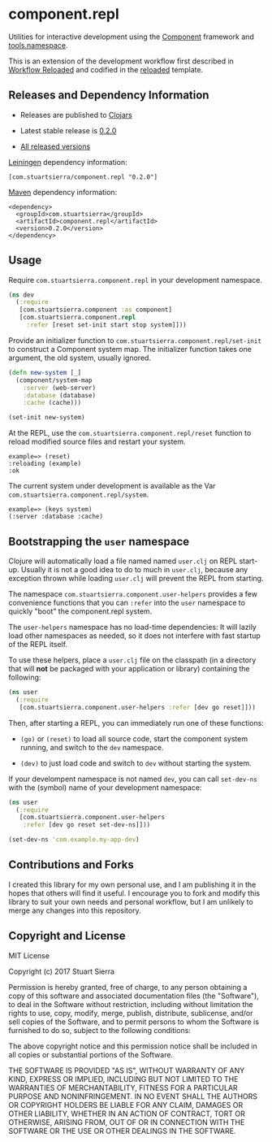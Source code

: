 # component.repl

Utilities for interactive development using the [Component] framework
and [tools.namespace].

This is an extension of the development workflow first described in
[Workflow Reloaded] and codified in the [reloaded] template.

[Component]: https://github.com/stuartsierra/component
[tools.namespace]: https://github.com/clojure/tools.namespace
[Workflow Reloaded]: http://thinkrelevance.com/blog/2013/06/04/clojure-workflow-reloaded
[reloaded]: https://github.com/stuartsierra/reloaded



## Releases and Dependency Information

* Releases are published to [Clojars](https://clojars.org/com.stuartsierra/component.repl)

* Latest stable release is [0.2.0](https://clojars.org/com.stuartsierra/component.repl/versions/0.2.0)

* [All released versions](https://clojars.org/com.stuartsierra/component.repl/versions)

[Leiningen] dependency information:

    [com.stuartsierra/component.repl "0.2.0"]

[Maven] dependency information:

    <dependency>
      <groupId>com.stuartsierra</groupId>
      <artifactId>component.repl</artifactId>
      <version>0.2.0</version>
    </dependency>

[Leiningen]: http://leiningen.org/
[Maven]: http://maven.apache.org/



## Usage

Require `com.stuartsierra.component.repl` in your development
namespace.

```clojure
(ns dev
  (:require
   [com.stuartsierra.component :as component]
   [com.stuartsierra.component.repl
     :refer [reset set-init start stop system]]))
```

Provide an initializer function to
`com.stuartsierra.component.repl/set-init` to construct a Component
system map. The initializer function takes one argument, the old
system, usually ignored.

```clojure
(defn new-system [_]
  (component/system-map
    :server (web-server)
    :database (database)
    :cache (cache)))

(set-init new-system)
```

At the REPL, use the `com.stuartsierra.component.repl/reset` function
to reload modified source files and restart your system.

    example=> (reset)
    :reloading (example)
    :ok

The current system under development is available as the Var
`com.stuartsierra.component.repl/system`.

    example=> (keys system)
    (:server :database :cache)



## Bootstrapping the `user` namespace

Clojure will automatically load a file named named `user.clj` on REPL
start-up. Usually it is not a good idea to do to much in `user.clj`,
because any exception thrown while loading `user.clj` will prevent the
REPL from starting.

The namespace `com.stuartsierra.component.user-helpers` provides a few
convenience functions that you can `:refer` into the `user` namespace
to quickly "boot" the component.repl system.

The `user-helpers` namespace has no load-time dependencies: It will
lazily load other namespaces as needed, so it does not interfere with
fast startup of the REPL itself.

To use these helpers, place a `user.clj` file on the classpath (in a
directory that will **not** be packaged with your application or
library) containing the following:

```clojure
(ns user
  (:require
   [com.stuartsierra.component.user-helpers :refer [dev go reset]]))
```

Then, after starting a REPL, you can immediately run one of these
functions:

* `(go)` or `(reset)` to load all source code, start the component
  system running, and switch to the `dev` namespace.

* `(dev)` to just load code and switch to `dev` without starting the
  system.

If your develompent namespace is not named `dev`, you can call
`set-dev-ns` with the (symbol) name of your development namespace:

```clojure
(ns user
  (:require
   [com.stuartsierra.component.user-helpers 
    :refer [dev go reset set-dev-ns]]))

(set-dev-ns 'com.example.my-app-dev)
```



## Contributions and Forks

I created this library for my own personal use, and I am publishing it
in the hopes that others will find it useful. I encourage you to fork
and modify this library to suit your own needs and personal workflow,
but I am unlikely to merge any changes into this repository.



## Copyright and License

MIT License

Copyright (c) 2017 Stuart Sierra

Permission is hereby granted, free of charge, to any person obtaining
a copy of this software and associated documentation files (the
"Software"), to deal in the Software without restriction, including
without limitation the rights to use, copy, modify, merge, publish,
distribute, sublicense, and/or sell copies of the Software, and to
permit persons to whom the Software is furnished to do so, subject to
the following conditions:

The above copyright notice and this permission notice shall be
included in all copies or substantial portions of the Software.

THE SOFTWARE IS PROVIDED "AS IS", WITHOUT WARRANTY OF ANY KIND,
EXPRESS OR IMPLIED, INCLUDING BUT NOT LIMITED TO THE WARRANTIES OF
MERCHANTABILITY, FITNESS FOR A PARTICULAR PURPOSE AND NONINFRINGEMENT.
IN NO EVENT SHALL THE AUTHORS OR COPYRIGHT HOLDERS BE LIABLE FOR ANY
CLAIM, DAMAGES OR OTHER LIABILITY, WHETHER IN AN ACTION OF CONTRACT,
TORT OR OTHERWISE, ARISING FROM, OUT OF OR IN CONNECTION WITH THE
SOFTWARE OR THE USE OR OTHER DEALINGS IN THE SOFTWARE.
